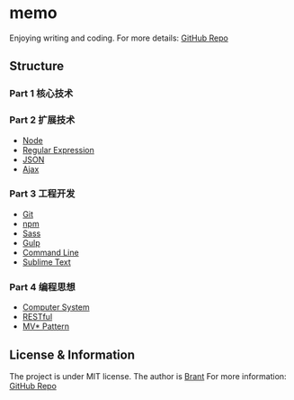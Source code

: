 # memo
Enjoying writing and coding. For more details: [GitHub Repo](https://github.com/Brant-Ma/memo)

## Structure

### Part 1 核心技术

### Part 2 扩展技术
- [Node](article/Node.md)
- [Regular Expression](article/RegularExpression.md)
- [JSON](article/JSON.md)
- [Ajax](article/Ajax.md)

### Part 3 工程开发
- [Git](article/Git.md)
- [npm](article/npm.md)
- [Sass](article/Sass.md)
- [Gulp](article/Gulp.md)
- [Command Line](article/CommandLine.md)
- [Sublime Text](article/SublimeText.md)

### Part 4 编程思想
- [Computer System](article/ComputerSystem.md)
- [RESTful](article/RESTful.md)
- [MV* Pattern](article/MV*Pattern.md)

## License & Information
The project is under MIT license.
The author is [Brant](https://github.com/Brant-Ma)
For more information: [GitHub Repo](https://github.com/Brant-Ma/memo)
